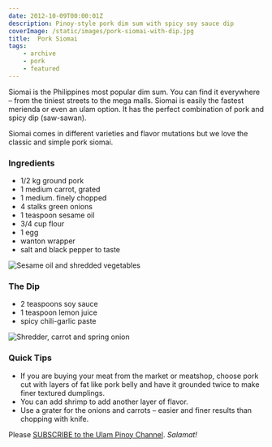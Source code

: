 ```yaml
---
date: 2012-10-09T00:00:01Z
description: Pinoy-style pork dim sum with spicy soy sauce dip
coverImage: /static/images/pork-siomai-with-dip.jpg
title:  Pork Siomai
tags: 
    - archive 
    - pork 
    - featured
---
```


Siomai is the Philippines most popular dim sum. You can find it everywhere – from the tiniest streets to the mega malls. Siomai is easily the fastest merienda or even an ulam option. It has the perfect combination of pork and spicy dip (saw-sawan).

Siomai comes in different varieties and flavor mutations but we love the classic and simple pork siomai.

### Ingredients
* 1/2 kg ground pork 
* 1 medium carrot, grated
* 1 medium. finely chopped 
* 4 stalks green onions
* 1 teaspoon sesame oil
* 3/4 cup flour
* 1 egg
* wanton wrapper
* salt and black pepper to taste

<img src="/static/images/sesame-oil-carrots.jpg" title="Sesame oil and shredded vegetables">

### The Dip
* 2 teaspoons soy sauce
* 1 teaspoon lemon juice 
* spicy chili-garlic paste

<img src="/static/images/shredder-carrots-onion.jpg" title="Shredder, carrot and spring onion">

### Quick Tips
* If you are buying your meat from the market or meatshop, choose pork cut with layers of fat like pork belly and have it grounded twice to make finer textured dumplings.
* You can add shrimp to add another layer of flavor.
* Use a grater for the onions and carrots – easier and finer results than chopping with knife.

Please [SUBSCRIBE to the Ulam Pinoy Channel](http://www.youtube.com/user/ulampinoy). *Salamat!*
